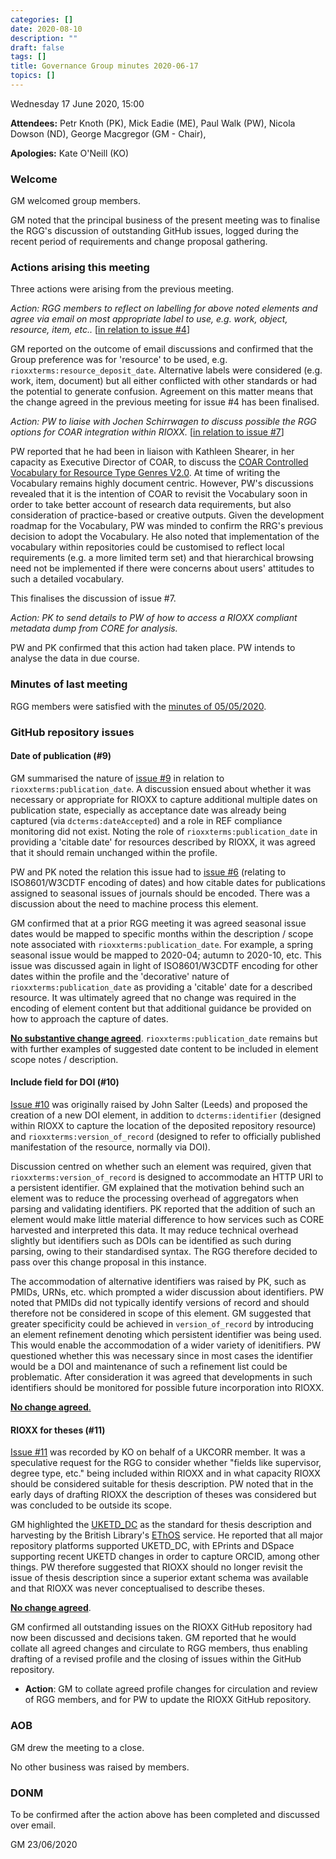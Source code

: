 ```yaml
---
categories: []
date: 2020-08-10
description: ""
draft: false
tags: []
title: Governance Group minutes 2020-06-17
topics: []
---
```


Wednesday 17 June 2020, 15:00

**Attendees:** Petr Knoth (PK), Mick Eadie (ME), Paul Walk (PW), Nicola Dowson (ND), George Macgregor (GM - Chair), 

**Apologies:** Kate O'Neill (KO)

### Welcome

GM welcomed group members. 

GM noted that the principal business of the present meeting was to finalise the RGG's discussion of outstanding GitHub issues, logged during the recent period of requirements and change proposal gathering.

### Actions arising this meeting

Three actions were arising from the previous meeting. 

*Action: RGG members to reflect on labelling for above noted elements and agree via email on most appropriate label to use, e.g. work, object, resource, item, etc..* [[in relation to issue #4](https://github.com/antleaf/rioxx/issues/4)]

GM reported on the outcome of email discussions and confirmed that the Group preference was for 'resource' to be used, e.g. `rioxxterms:resource_deposit_date`. Alternative labels were considered (e.g. work, item, document) but all either conflicted with other standards or had the potential to generate confusion. Agreement on this matter means that the change agreed in the previous meeting for issue #4 has been finalised.

*Action: PW to liaise with Jochen Schirrwagen to discuss possible the RGG options for COAR integration within RIOXX.* [[in relation to issue #7](https://github.com/antleaf/rioxx/issues/7)]

PW reported that he had been in liaison with Kathleen Shearer, in her capacity as Executive Director of COAR, to discuss the [COAR Controlled Vocabulary for Resource Type Genres V2.0](http://vocabularies.coar-repositories.org/documentation/resource_types/). At time of writing the Vocabulary remains highly document centric. However, PW's discussions revealed that it is the intention of COAR to revisit the Vocabulary soon in order to take better account of research data requirements, but also consideration of practice-based or creative outputs. Given the development roadmap for the Vocabulary, PW was minded to confirm the RRG's previous decision to adopt the Vocabulary. He also noted that implementation of the vocabulary within repositories could be customised to reflect local requirements (e.g. a more limited term set) and that hierarchical browsing need not be implemented if there were concerns about users' attitudes to such a detailed vocabulary.

This finalises the discussion of issue #7.

*Action: PK to send details to PW of how to access a RIOXX compliant metadata dump from CORE for analysis.*

PW and PK confirmed that this action had taken place. PW intends to analyse the data in due course.

### Minutes of last meeting

RGG members were satisfied with the [minutes of 05/05/2020](https://www.rioxx.net/governance/minutes/2020-05-06/).

### GitHub repository issues

#### Date of publication (#9)

GM summarised the nature of [issue #9](https://github.com/antleaf/rioxx/issues/9) in relation to `rioxxterms:publication_date`. A discussion ensued about whether it was necessary or appropriate for RIOXX to capture additional multiple dates on publication state, especially as acceptance date was already being captured (via `dcterms:dateAccepted`) and a role in REF compliance monitoring did not exist. Noting the role of `rioxxterms:publication_date` in providing a 'citable date' for resources described by RIOXX, it was agreed that it should remain unchanged within the profile.

PW and PK noted the relation this issue had to [issue #6](https://github.com/antleaf/rioxx/issues/6) (relating to ISO8601/W3CDTF encoding of dates) and how citable dates for publications assigned to seasonal issues of journals should be encoded. There was a discussion about the need to machine process this element. 

GM confirmed that at a prior RGG meeting it was agreed seasonal issue dates would be mapped to specific months within the description / scope note associated with `rioxxterms:publication_date`. For example, a spring seasonal issue would be mapped to 2020-04; autumn to 2020-10, etc. This issue was discussed again in light of ISO8601/W3CDTF encoding for other dates within the profile and the 'decorative' nature of `rioxxterms:publication_date` as providing a 'citable' date for a described resource. It was ultimately agreed that no change was required in the encoding of element content but that additional guidance be provided on how to approach the capture of dates.

<u>**No substantive change agreed**</u>. `rioxxterms:publication_date` remains but with further examples of suggested date content to be included in element scope notes / description.

####  Include field for DOI (#10)

[Issue #10](https://github.com/antleaf/rioxx/issues/10) was originally raised by John Salter (Leeds) and proposed the creation of a new DOI element, in addition to `dcterms:identifier` (designed within RIOXX to capture the location of the deposited repository resource) and `rioxxterms:version_of_record` (designed to refer to officially published manifestation of the resource, normally via DOI).

Discussion centred on whether such an element was required, given that `rioxxterms:version_of_record` is designed to accommodate an HTTP URI to a persistent identifier. GM explained that the motivation behind such an element was to reduce the processing overhead of aggregators when parsing and validating identifiers. PK reported that the addition of such an element would make little material difference to how services such as CORE harvested and interpreted this data. It may reduce technical overhead slightly but identifiers such as DOIs can be identified as such during parsing, owing to their standardised syntax. The RGG therefore decided to pass over this change proposal in this instance.

The accommodation of alternative identifiers was raised by PK, such as PMIDs, URNs, etc. which prompted a wider discussion about identifiers. PW noted that PMIDs did not typically identify versions of record and should therefore not be considered in scope of this element. GM suggested that greater specificity could be achieved in `version_of_record` by introducing an element refinement denoting which persistent identifier was being used. This would enable the accommodation of a wider variety of idenitifiers. PW questioned whether this was necessary since in most cases the identifier would be a DOI and maintenance of such a refinement list could be problematic. After consideration it was agreed that developments in such identifiers should be monitored for possible future incorporation into RIOXX.

<u>**No change agreed**.</u> 

#### RIOXX for theses (#11)

[Issue #11](https://github.com/antleaf/rioxx/issues/11) was recorded by KO on behalf of a UKCORR member. It was a speculative request for the RGG to consider whether "fields like supervisor, degree type, etc." being included within RIOXX and in what capacity RIOXX should be considered suitable for thesis description. PW noted that in the early days of drafting RIOXX the description of theses was considered but was concluded to be outside its scope.

GM highlighted the [UKETD_DC](http://ethostoolkit.cranfield.ac.uk/) as the standard for thesis description and harvesting by the British Library's [EThOS](https://ethos.bl.uk/) service. He reported that all major repository platforms supported UKETD_DC, with EPrints and DSpace supporting recent UKETD changes in order to capture ORCID, among other things. PW therefore suggested that RIOXX should no longer revisit the issue of thesis description since a superior extant schema was available and that RIOXX was never conceptualised to describe theses.

**<u>No change agreed</u>**. 

GM confirmed all outstanding issues on the RIOXX GitHub repository had now been discussed and decisions taken. GM reported that he would collate all agreed changes and circulate to RGG members, thus enabling drafting of a revised profile and the closing of issues within the GitHub repository.

- **Action**: GM to collate agreed profile changes for circulation and review of RGG members, and for PW to update the RIOXX GitHub repository.


### AOB

GM drew the meeting to a close.

No other business was raised by members.

### DONM

To be confirmed after the action above has been completed and discussed over email.

GM 23/06/2020
